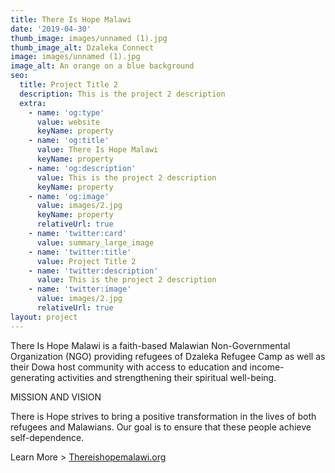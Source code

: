 ```yaml
---
title: There Is Hope Malawi
date: '2019-04-30'
thumb_image: images/unnamed (1).jpg
thumb_image_alt: Dzaleka Connect
image: images/unnamed (1).jpg
image_alt: An orange on a blue background
seo:
  title: Project Title 2
  description: This is the project 2 description
  extra:
    - name: 'og:type'
      value: website
      keyName: property
    - name: 'og:title'
      value: There Is Hope Malawi
      keyName: property
    - name: 'og:description'
      value: This is the project 2 description
      keyName: property
    - name: 'og:image'
      value: images/2.jpg
      keyName: property
      relativeUrl: true
    - name: 'twitter:card'
      value: summary_large_image
    - name: 'twitter:title'
      value: Project Title 2
    - name: 'twitter:description'
      value: This is the project 2 description
    - name: 'twitter:image'
      value: images/2.jpg
      relativeUrl: true
layout: project
---
```

There Is Hope Malawi is a faith-based Malawian Non-Governmental Organization (NGO) providing refugees of Dzaleka Refugee Camp as well as their Dowa host community with access to education and income-generating activities and strengthening their spiritual well-being. 


MISSION AND VISION

There is Hope strives to bring a positive transformation in the lives of both refugees and Malawians.
Our goal is to ensure that these people achieve self-dependence.

Learn More > [Thereishopemalawi.org](http://thereishopemalawi.org/)



